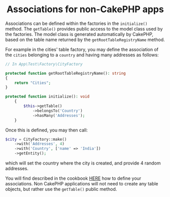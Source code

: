 <h1 align="center">Associations for non-CakePHP apps</h1>

Associations can be defined within the factories in the `initialize()` method.
The `getTable()` provides public access to the model class used by the factories. The model
class is generated automatically by CakePHP, based on the table name returned by the
`getRootTableRegistryName` method.

For example in the cities' table factory, you may define the association of the `cities` belonging
to a `country` and having many addresses as follows:

```php
// In App\Test\Factory\CityFactory

protected function getRootTableRegistryName(): string
{
    return "Cities";
}

protected function initialize(): void
    {
        $this->getTable()
            ->belongsTo('Country')
            ->hasMany('Addresses');
    }
```

Once this is defined, you may then call:
```php
$city = CityFactory::make()
    ->with('Addresses', 4)
    ->with('Country', ['name' => 'India'])
    ->getEntity();
```
which will set the country where the city is created, and provide 4 random addresses.

You will find described in the cookbook [HERE](https://book.cakephp.org/4/en/orm/associations.html) how to define your associations.
Non CakePHP applications will not need to create any table objects, but rather use the `getTable()` public method.
